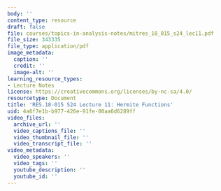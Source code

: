 ```yaml
---
body: ''
content_type: resource
draft: false
file: courses/topics-in-analysis-notes/mitres_18_015_s24_lec11.pdf
file_size: 343335
file_type: application/pdf
image_metadata:
  caption: ''
  credit: ''
  image-alt: ''
learning_resource_types:
- Lecture Notes
license: https://creativecommons.org/licenses/by-nc-sa/4.0/
resourcetype: Document
title: 'RES.18-015 S24 Lecture 11: Hermite Functions'
uid: 4a6f7e1b-b977-426e-91fe-00aa6d6289ff
video_files:
  archive_url: ''
  video_captions_file: ''
  video_thumbnail_file: ''
  video_transcript_file: ''
video_metadata:
  video_speakers: ''
  video_tags: ''
  youtube_description: ''
  youtube_id: ''
---
```

